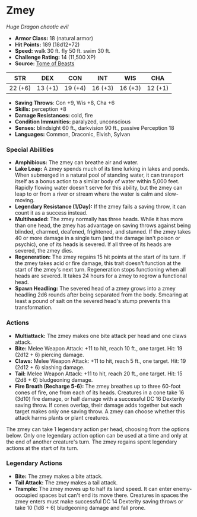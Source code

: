 # Zmey

*Huge* *Dragon* *chaotic evil*

- **Armor Class:** 18 (natural armor)
- **Hit Points:** 189 (18d12+72)
- **Speed:** walk 30 ft. fly 50 ft. swim 30 ft.
- **Challenge Rating:** 14 (11,500 XP)
- **Source:** [Tome of Beasts](https://koboldpress.com/kpstore/product/tome-of-beasts-for-5th-edition-print/)

| STR | DEX | CON | INT | WIS | CHA |
| --- | --- | --- | --- | --- | --- |
| 22 (+6) | 13 (+1) | 19 (+4) | 16 (+3) | 16 (+3) | 12 (+1) |

- **Saving Throws**: Con +9, Wis +8, Cha +6
- **Skills:** perception +8
- **Damage Resistances:** cold, fire
- **Condition Immunities:** paralyzed, unconscious
- **Senses:** blindsight 60 ft., darkvision 90 ft., passive Perception 18
- **Languages:** Common, Draconic, Elvish, Sylvan
### Special Abilities
- **Amphibious:** The zmey can breathe air and water.
- **Lake Leap:** A zmey spends much of its time lurking in lakes and ponds. When submerged in a natural pool of standing water, it can transport itself as a bonus action to a similar body of water within 5,000 feet. Rapidly flowing water doesn't serve for this ability, but the zmey can leap to or from a river or stream where the water is calm and slow-moving.
- **Legendary Resistance (1/Day):** If the zmey fails a saving throw, it can count it as a success instead.
- **Multiheaded:** The zmey normally has three heads. While it has more than one head, the zmey has advantage on saving throws against being blinded, charmed, deafened, frightened, and stunned. If the zmey takes 40 or more damage in a single turn (and the damage isn't poison or psychic), one of its heads is severed. If all three of its heads are severed, the zmey dies.
- **Regeneration:** The zmey regains 15 hit points at the start of its turn. If the zmey takes acid or fire damage, this trait doesn't function at the start of the zmey's next turn. Regeneration stops functioning when all heads are severed. It takes 24 hours for a zmey to regrow a functional head.
- **Spawn Headling:** The severed head of a zmey grows into a zmey headling 2d6 rounds after being separated from the body. Smearing at least a pound of salt on the severed head's stump prevents this transformation.
### Actions
- **Multiattack:** The zmey makes one bite attack per head and one claws attack.
- **Bite:** Melee Weapon Attack: +11 to hit, reach 10 ft., one target. Hit: 19 (2d12 + 6) piercing damage.
- **Claws:** Melee Weapon Attack: +11 to hit, reach 5 ft., one target. Hit: 19 (2d12 + 6) slashing damage.
- **Tail:** Melee Weapon Attack: +11 to hit, reach 20 ft., one target. Hit: 15 (2d8 + 6) bludgeoning damage.
- **Fire Breath (Recharge 5-6):** The zmey breathes up to three 60-foot cones of fire, one from each of its heads. Creatures in a cone take 16 (3d10) fire damage, or half damage with a successful DC 16 Dexterity saving throw. If cones overlap, their damage adds together but each target makes only one saving throw. A zmey can choose whether this attack harms plants or plant creatures.

The zmey can take 1 legendary action per head, choosing from the options below. Only one legendary action option can be used at a time and only at the end of another creature's turn. The zmey regains spent legendary actions at the start of its turn.
### Legendary Actions
- **Bite:** The zmey makes a bite attack.
- **Tail Attack:** The zmey makes a tail attack.
- **Trample:** The zmey moves up to half its land speed. It can enter enemy-occupied spaces but can't end its move there. Creatures in spaces the zmey enters must make successful DC 14 Dexterity saving throws or take 10 (1d8 + 6) bludgeoning damage and fall prone.
